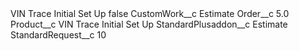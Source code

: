 <?xml version="1.0" encoding="UTF-8"?>
<CustomMetadata xmlns="http://soap.sforce.com/2006/04/metadata" xmlns:xsi="http://www.w3.org/2001/XMLSchema-instance" xmlns:xsd="http://www.w3.org/2001/XMLSchema">
    <label>VIN Trace Initial Set Up</label>
    <protected>false</protected>
    <values>
        <field>CustomWork__c</field>
        <value xsi:type="xsd:string">Estimate</value>
    </values>
    <values>
        <field>Order__c</field>
        <value xsi:type="xsd:double">5.0</value>
    </values>
    <values>
        <field>Product__c</field>
        <value xsi:type="xsd:string">VIN Trace Initial Set Up</value>
    </values>
    <values>
        <field>StandardPlusaddon__c</field>
        <value xsi:type="xsd:string">Estimate</value>
    </values>
    <values>
        <field>StandardRequest__c</field>
        <value xsi:type="xsd:string">10</value>
    </values>
</CustomMetadata>
